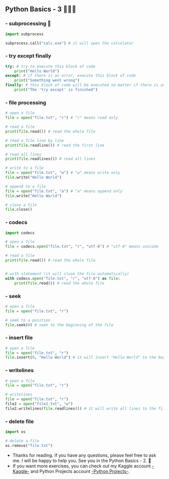 ## Python Basics - 3 🚀👩‍🚀

### - subprocessing 📄

```python
import subprocess

subprocess.call("calc.exe") # it will open the calculator
```

### - try except finally

```python
try: # try to execute this block of code
    print("Hello World")
except: # if there is an error, execute this block of code
    print("Something went wrong")
finally: # this block of code will be executed no matter if there is an error or not
    print("The 'try except' is finished")
```

### - file processing

```python
# open a file
file = open("file.txt", "r") # "r" means read only

# read a file
print(file.read()) # read the whole file

# read a file line by line
print(file.readline()) # read the first line

# read all lines
print(file.readlines()) # read all lines

# write to a file
file = open("file.txt", "w") # "w" means write only
file.write("Hello World")

# append to a file
file = open("file.txt", "a") # "a" means append only
file.write("Hello World")

# close a file
file.close()
```

### - codecs

```python
import codecs

# open a file
file = codecs.open("file.txt", "r", "utf-8") # "utf-8" means unicode

# read a file
print(file.read()) # read the whole file


# with statement (it will close the file automatically)
with codecs.open("file.txt", "r", "utf-8") as file:
    print(file.read()) # read the whole file
```

### - seek

```python
# open a file
file = open("file.txt", "r")

# seek to a position
file.seek(0) # seek to the beginning of the file

```

### - insert file

```python
# open a file
file = open("file.txt", "r")
file.insert(0, "Hello World") # it will insert "Hello World" to the beginning of the file
```

### - writelines

```python
# open a file
file = open("file.txt", "r")

# writelines
file = open("file.txt", "r")
file2 = open("file2.txt", "w")
file2.writelines(file.readlines()) # it will write all lines to the file
```

### - delete file

```python
import os

# delete a file
os.remove("file.txt")
```

- Thanks for reading. If you have any questions, please feel free to ask me. I will be happy to help you. See you in the Python Basics - 2. 👋
- If you want more exercises, you can check out my Kaggle account [-Kaggle-](https://www.kaggle.com/burakbodurolu) and Python Projects account [-Python Projects-](https://github.com/burakboduroglu/Python-Projects).
